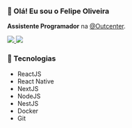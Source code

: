 ### 👋 Olá! Eu sou o Felipe Oliveira

**Assistente Programador** na [@Outcenter](https://outcenter.com.br).

<a href="https://www.linkedin.com/in/felipehf-oliveira">
  <img src="https://img.shields.io/badge/linkedin-0077B5.svg?style=for-the-badge&logo=linkedin&logoColor=white">
</a>
<a href="mailto:felipe.henrique.f.o@gmail.com">
  <img src="https://img.shields.io/badge/e‑mail-D14836.svg?style=for-the-badge&logo=GMail&logoColor=white">
</a>


### 🔧 Tecnologias

* ReactJS
* React Native
* NextJS
* NodeJS
* NestJS
* Docker
* Git
